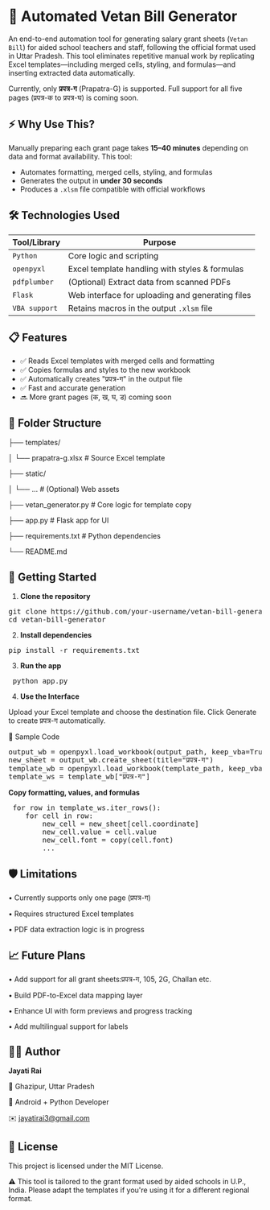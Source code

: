 # 📄 Automated Vetan Bill Generator

An end-to-end automation tool for generating salary grant sheets (`Vetan Bill`) for aided school teachers and staff, following the official format used in Uttar Pradesh. This tool eliminates repetitive manual work by replicating Excel templates—including merged cells, styling, and formulas—and inserting extracted data automatically.

Currently, only **प्रपत्र-ग** (Prapatra-G) is supported. Full support for all five pages (प्रपत्र-क to प्रपत्र-घ) is coming soon.

## ⚡ Why Use This?

Manually preparing each grant page takes **15–40 minutes** depending on data and format availability. This tool:
- Automates formatting, merged cells, styling, and formulas
- Generates the output in **under 30 seconds**
- Produces a `.xlsm` file compatible with official workflows

## 🛠 Technologies Used

| Tool/Library     | Purpose                                         |
|------------------|--------------------------------------------------|
| `Python`         | Core logic and scripting                        |
| `openpyxl`       | Excel template handling with styles & formulas  |
| `pdfplumber`     | (Optional) Extract data from scanned PDFs       |
| `Flask`          | Web interface for uploading and generating files|
| `VBA support`    | Retains macros in the output `.xlsm` file       |

## 📋 Features

- ✅ Reads Excel templates with merged cells and formatting
- ✅ Copies formulas and styles to the new workbook
- ✅ Automatically creates "प्रपत्र-ग" in the output file
- ✅ Fast and accurate generation
- 🔜 More grant pages (क, ख, घ, ड) coming soon

## 📂 Folder Structure

├── templates/

│ └── prapatra-g.xlsx # Source Excel template

├── static/

│ └── ... # (Optional) Web assets

├── vetan_generator.py # Core logic for template copy

├── app.py # Flask app for UI

├── requirements.txt # Python dependencies

└── README.md

## 🚀 Getting Started

1. **Clone the repository**
   
<pre>
git clone https://github.com/your-username/vetan-bill-generator.git
cd vetan-bill-generator
</pre>

2. **Install dependencies**

<pre>
pip install -r requirements.txt
</pre>

3. **Run the app**
   
<pre> python app.py</pre>

4. **Use the Interface**
   
  Upload your Excel template and choose the destination file.
  Click Generate to create प्रपत्र-ग automatically.

🧪 Sample Code
<pre>
output_wb = openpyxl.load_workbook(output_path, keep_vba=True)
new_sheet = output_wb.create_sheet(title="प्रपत्र-ग")
template_wb = openpyxl.load_workbook(template_path, keep_vba=True)
template_ws = template_wb["प्रपत्र-ग"]
</pre>

**Copy formatting, values, and formulas**
<pre> for row in template_ws.iter_rows():
    for cell in row:
        new_cell = new_sheet[cell.coordinate]
        new_cell.value = cell.value
        new_cell.font = copy(cell.font)
        ...
</pre>

## 🛡 Limitations

• Currently supports only one page (प्रपत्र-ग)

• Requires structured Excel templates

• PDF data extraction logic is in progress


## 📈 Future Plans

• Add support for all grant sheets:प्रपत्र-ग, 105, 2G, Challan etc.

• Build PDF-to-Excel data mapping layer

• Enhance UI with form previews and progress tracking

• Add multilingual support for labels


## 👨‍💻 Author

**Jayati Rai**

📍 Ghazipur, Uttar Pradesh

💼 Android + Python Developer

✉️ jayatirai3@gmail.com



## 📃 License

This project is licensed under the MIT License.

⚠️ This tool is tailored to the grant format used by aided schools in U.P., India. Please adapt the templates if you're using it for a different regional format.
